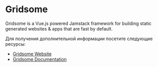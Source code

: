 # Gridsome

Gridsome is a Vue.js powered Jamstack framework for building static generated websites & apps that are fast by default.

Для получения дополнительной информации посетите следующие ресурсы:

- [Gridsome Website](https://gridsome.org/)
- [Gridsome Documentation](https://gridsome.org/docs/)
